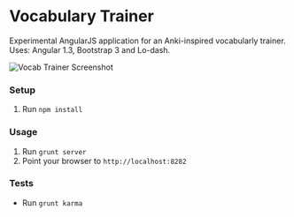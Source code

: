 # Vocabulary Trainer

Experimental AngularJS application for an Anki-inspired vocabularly trainer.  
Uses: Angular 1.3, Bootstrap 3 and Lo-dash.

![Vocab Trainer Screenshot](http://i.imgur.com/nbhZ1er.png)

### Setup

1. Run `npm install`

### Usage

1. Run `grunt server`
2. Point your browser to `http://localhost:8282`

### Tests

* Run `grunt karma` 
